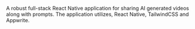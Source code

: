 A robust full-stack React Native application for sharing AI generated videos along with prompts. The application utilizes, React Native, TailwindCSS and Appwrite.
